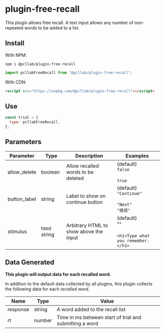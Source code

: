 # plugin-free-recall

This plugin allows free recall. A text input allows any number of non-repeated words to be added to a list.

## Install

With NPM:

```
npm i @pcllab/plugin-free-recall
```

```js
import pcllabFreeRecall from "@pcllab/plugin-free-recall";
```

With CDN:

```html
<script src="https://unpkg.com/@pcllab/plugin-free-recall"></script>
```

## Use

```js
const trial = {
  type: pcllabFreeRecall,
};
```

## Parameters

| Parameter    | Type        | Description                            | Examples                                                  |
| ------------ | ----------- | -------------------------------------- | --------------------------------------------------------- |
| allow_delete | boolean     | Allow recalled words to be deleted     | (default)<br>`false`<br><br>`true`                        |
| button_label | string      | Label to show on continue button       | (default)<br>`"Continue"`<br><br>`"Next"`<br>`"继续"`     |
| stimulus     | html string | Arbitrary HTML to show above the input | (default)<br>""<br><br>`<h1>Type what you remember.</h1>` |

## Data Generated

**This plugin will output data for each recalled word.**

In addition to the default data collected by all plugins, this plugin collects the following data for each _recalled word_.

| Name     | Type   | Value                                                   |
| -------- | ------ | ------------------------------------------------------- |
| response | string | A word added to the recall list                         |
| rt       | number | Time in ms between start of trial and submitting a word |
